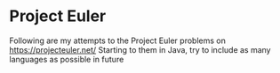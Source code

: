 # Project Euler

Following are my attempts to the Project Euler problems on https://projecteuler.net/
Starting to them in Java, try to include as many languages as possible in future
